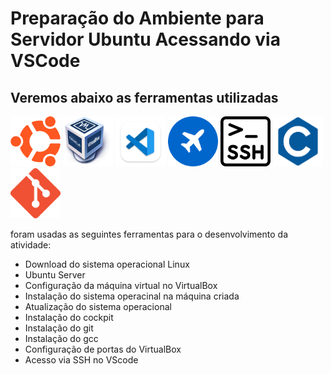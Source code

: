 # Preparação do Ambiente para Servidor Ubuntu Acessando via VSCode

## Veremos abaixo as ferramentas utilizadas

<img src=logoubuntu.png width=80 height=80>
<img src=logovirtualbox.png width=80 height=80>
<img src=logovscode.png width=80 height=80>
<img src=cockpitlogo.png width=80 height=80>
<img src=logossh.png width=80 height=80>
<img src=logoc.png width=80 height=80>
<img src=logogit.png width=80 height=80>


foram usadas as seguintes ferramentas para o desenvolvimento da atividade:
    
- Download do sistema operacional Linux
- Ubuntu Server 
- Configuração da máquina virtual no VirtualBox
- Instalação do sistema operacinal na máquina criada
- Atualização do sistema operacional
- Instalação do cockpit
- Instalação do git
- Instalação do gcc
- Configuração de portas do VirtualBox
- Acesso via SSH no VScode